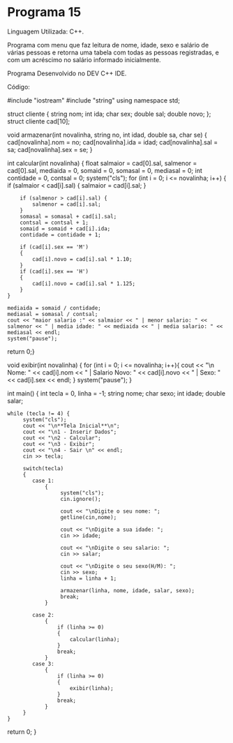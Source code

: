 # Programa 15

Linguagem Utilizada: C++.

Programa com menu que faz leitura de nome, idade, sexo e salário de várias pessoas e retorna uma tabela com todas as pessoas registradas, e com um acréscimo no salário informado inicialmente.

Programa Desenvolvido no DEV C++ IDE.

Código:

#include "iostream"
#include "string"
using namespace std;

struct cliente 
{
	string nom;
	int ida;
	char sex;
	double sal;
	double novo;
};
struct cliente cad[10];

void armazenar(int novalinha, string no, int idad, double sa, char se)
{
	cad[novalinha].nom = no;
	cad[novalinha].ida = idad;
	cad[novalinha].sal = sa;
	cad[novalinha].sex = se;
}

int calcular(int novalinha) {
	float salmaior = cad[0].sal, salmenor = cad[0].sal, mediaida = 0, somaid = 0, somasal = 0, mediasal = 0;
	int contidade = 0, contsal = 0;
	system("cls");
	for (int i = 0; i <= novalinha; i++)
	{
		if (salmaior < cad[i].sal) {
			salmaior = cad[i].sal;
		}
		
		if (salmenor > cad[i].sal) {
			salmenor = cad[i].sal;
		}
		somasal = somasal + cad[i].sal;
		contsal = contsal + 1;
		somaid = somaid + cad[i].ida;
		contidade = contidade + 1;
		
		if (cad[i].sex == 'M')
		{
		    cad[i].novo = cad[i].sal * 1.10;
	    }
	    if (cad[i].sex == 'H')
		{
		    cad[i].novo = cad[i].sal * 1.125;
	    }
	}
	
	mediaida = somaid / contidade;
	mediasal = somasal / contsal;
	cout << "maior salario :" << salmaior << " | menor salario: " << salmenor << " | media idade: " << mediaida << " | media salario: " << mediasal << endl;
	system("pause");
	
return 0;}

void exibir(int novalinha) {
	for (int i = 0; i <= novalinha; i++){
		cout << "\n Nome: " << cad[i].nom << " | Salario Novo: " << cad[i].novo << " | Sexo: " << cad[i].sex << endl;
	}
	system("pause");
} 

int main() {
	int tecla = 0, linha = -1;
	string nome;
	char sexo;
	int idade;
	double salar;
	
	while (tecla != 4) {
		 system("cls");
	     cout << "\n**Tela Inicial**\n";
         cout << "\n1 - Inserir Dados";
         cout << "\n2 - Calcular";
         cout << "\n3 - Exibir";
         cout << "\n4 - Sair \n" << endl;
         cin >> tecla;
         
         switch(tecla)
		 {
		 	case 1:
		 	    {
		 	    	 system("cls");
		 	    	 cin.ignore();
		 	    	 
		 	    	 cout << "\nDigite o seu nome: ";
		 	    	 getline(cin,nome);
		 	    	 
		 	    	 cout << "\nDigite a sua idade: ";
					 cin >> idade;
					 
					 cout << "\nDigite o seu salario: ";
					 cin >> salar;
					 
					 cout << "\nDigite o seu sexo(H/M): ";
					 cin >> sexo;  
					 linha = linha + 1;
					 
					 armazenar(linha, nome, idade, salar, sexo);
			         break;
			    }
			
			case 2:
				{
					if (linha >= 0)
					{
						calcular(linha);
					}
					break;
				}
			case 3:
				{
					if (linha >= 0)
					{
					    exibir(linha);
					}
					break;
				}
	     }
	}
	
return 0; }
